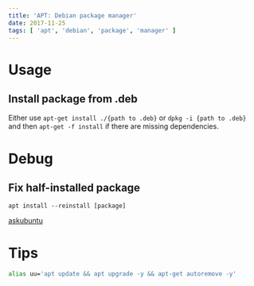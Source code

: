 ```yaml
---
title: 'APT: Debian package manager'
date: 2017-11-25
tags: [ 'apt', 'debian', 'package', 'manager' ]
---
```


# Usage

## Install package from .deb

Either use `apt-get install ./{path to .deb}` or `dpkg -i {path to .deb}` and
then `apt-get -f install` if there are missing dependencies.

# Debug

## Fix half-installed package

`apt install --reinstall [package]`

[askubuntu](https://askubuntu.com/questions/490671/fix-half-installed-package)

# Tips

```bash
alias uu='apt update && apt upgrade -y && apt-get autoremove -y'
```
